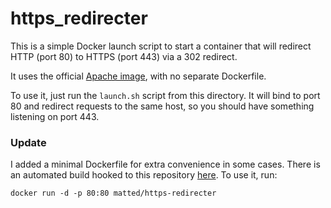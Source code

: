 # https_redirecter

This is a simple Docker launch script to start a container that will
redirect HTTP (port 80) to HTTPS (port 443) via a 302 redirect.

It uses the official [Apache image](https://hub.docker.com/_/httpd/),
with no separate Dockerfile.

To use it, just run the `launch.sh` script from this directory.  It
will bind to port 80 and redirect requests to the same host, so you
should have something listening on port 443.

### Update

I added a minimal Dockerfile for extra convenience in some cases.
There is an automated build hooked to this repository
[here](https://hub.docker.com/r/matted/https-redirecter/).  To use it,
run:

    docker run -d -p 80:80 matted/https-redirecter
